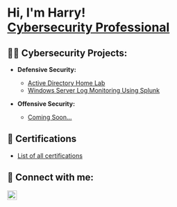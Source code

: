<h1>Hi, I'm Harry! <br/><a href="https://www.linkedin.com/in/rupinderjitchauhan/">Cybersecurity Professional</a></h1>

<h2>👨‍💻 Cybersecurity Projects:</h2>

- <b>Defensive Security:</b>
  - [Active Directory Home Lab](https://github.com/harrysingh98/ActiveDirectoryLab.git)
  - [Windows Server Log Monitoring Using Splunk](https://github.com/harrysingh98/LogMonitoring_Splunk.git)
    
- <b>Offensive Security:</b>
  - [Coming Soon...]()

<h2>📜 Certifications</h2>

- [List of all certifications](https://www.linkedin.com/in/rupinderjitchauhan/details/certifications/)

<h2> 🤳 Connect with me:</h2>

[<img align="left" alt="harry | LinkedIn" width="22px" src="https://cdn.jsdelivr.net/npm/simple-icons@v3/icons/linkedin.svg" />][linkedin]

[linkedin]: https://www.linkedin.com/in/rupinderjitchauhan/

<!--
**joshmadakor1/joshmadakor1** is a ✨ _special_ ✨ repository because its `README.md` (this file) appears on your GitHub profile.

Here are some ideas to get you started:

- 🔭 I’m currently working on ...
- 🌱 I’m currently learning ...
- 👯 I’m looking to collaborate on ...
- 🤔 I’m looking for help with ...
- 💬 Ask me about ...
- 📫 How to reach me: ...
- 😄 Pronouns: ...
- ⚡ Fun fact: ...
-->
